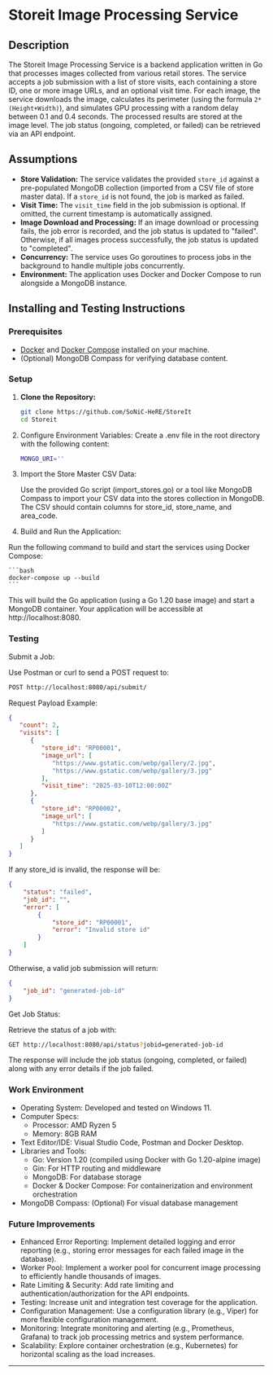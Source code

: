 # Storeit Image Processing Service

## Description

The Storeit Image Processing Service is a backend application written in Go that processes images collected from various retail stores. The service accepts a job submission with a list of store visits, each containing a store ID, one or more image URLs, and an optional visit time. For each image, the service downloads the image, calculates its perimeter (using the formula `2*(Height+Width)`), and simulates GPU processing with a random delay between 0.1 and 0.4 seconds. The processed results are stored at the image level. The job status (ongoing, completed, or failed) can be retrieved via an API endpoint.

## Assumptions

- **Store Validation:** The service validates the provided `store_id` against a pre-populated MongoDB collection (imported from a CSV file of store master data). If a `store_id` is not found, the job is marked as failed.
- **Visit Time:** The `visit_time` field in the job submission is optional. If omitted, the current timestamp is automatically assigned.
- **Image Download and Processing:** If an image download or processing fails, the job error is recorded, and the job status is updated to "failed". Otherwise, if all images process successfully, the job status is updated to "completed".
- **Concurrency:** The service uses Go goroutines to process jobs in the background to handle multiple jobs concurrently.
- **Environment:** The application uses Docker and Docker Compose to run alongside a MongoDB instance.

## Installing and Testing Instructions

### Prerequisites

- [Docker](https://www.docker.com/get-started) and [Docker Compose](https://docs.docker.com/compose/install/) installed on your machine.
- (Optional) MongoDB Compass for verifying database content.

### Setup

1. **Clone the Repository:**

   ```bash
   git clone https://github.com/SoNiC-HeRE/StoreIt
   cd Storeit
   ```

2. Configure Environment Variables:
Create a .env file in the root directory with the following content:

    ```bash
    MONGO_URI=''
    ```

3. Import the Store Master CSV Data:

    Use the provided Go script (import_stores.go) or a tool like MongoDB Compass to import your CSV data into the stores collection in MongoDB. The CSV should contain columns for store_id, store_name, and area_code.

4. Build and Run the Application:

Run the following command to build and start the services using Docker Compose:

    ```bash
    docker-compose up --build
    ```
This will build the Go application (using a Go 1.20 base image) and start a MongoDB container. Your application will be accessible at http://localhost:8080.

### Testing
Submit a Job:

Use Postman or curl to send a POST request to:

```bash
POST http://localhost:8080/api/submit/
```

Request Payload Example:

```json
{
   "count": 2,
   "visits": [
      {
         "store_id": "RP00001",
         "image_url": [
            "https://www.gstatic.com/webp/gallery/2.jpg",
            "https://www.gstatic.com/webp/gallery/3.jpg"
         ],
         "visit_time": "2025-03-10T12:00:00Z"
      },
      {
         "store_id": "RP00002",
         "image_url": [
            "https://www.gstatic.com/webp/gallery/3.jpg"
         ]
      }
   ]
}
```

If any store_id is invalid, the response will be:

```json
{
    "status": "failed",
    "job_id": "",
    "error": [
        {
            "store_id": "RP00001",
            "error": "Invalid store id"
        }
    ]
}
```
Otherwise, a valid job submission will return:

```json
{
    "job_id": "generated-job-id"
}
```

Get Job Status:

Retrieve the status of a job with:

```bash
GET http://localhost:8080/api/status?jobid=generated-job-id
```

The response will include the job status (ongoing, completed, or failed) along with any error details if the job failed.

### Work Environment
- Operating System: Developed and tested on Windows 11.
- Computer Specs:
    - Processor: AMD Ryzen 5 
    - Memory: 8GB RAM
- Text Editor/IDE: Visual Studio Code, Postman and Docker Desktop.
- Libraries and Tools:
    - Go: Version 1.20 (compiled using Docker with Go 1.20-alpine image)
    - Gin: For HTTP routing and middleware
    - MongoDB: For database storage
    - Docker & Docker Compose: For containerization and environment orchestration
- MongoDB Compass: (Optional) For visual database management

### Future Improvements
- Enhanced Error Reporting: Implement detailed logging and error reporting (e.g., storing error messages for each failed image in the database).
- Worker Pool: Implement a worker pool for concurrent image processing to efficiently handle thousands of images.
- Rate Limiting & Security: Add rate limiting and authentication/authorization for the API endpoints.
- Testing: Increase unit and integration test coverage for the application.
- Configuration Management: Use a configuration library (e.g., Viper) for more flexible configuration management.
- Monitoring: Integrate monitoring and alerting (e.g., Prometheus, Grafana) to track job processing metrics and system performance.
- Scalability: Explore container orchestration (e.g., Kubernetes) for horizontal scaling as the load increases.

<hr/>
